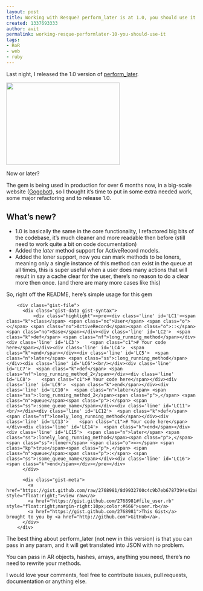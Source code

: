 ```yaml
---
layout: post
title: Working with Resque? perform_later is at 1.0, you should use it
created: 1337693333
author: avit
permalink: working-resque-performlater-10-you-should-use-it
tags:
- RoR
- web
- ruby
---
```

<p>Last night, I released the 1.0 version of <a href="http://github.com/kensodev/perform_later" target="_blank">perform_later</a>.</p>
<div id="attachment_1139" class="wp-caption aligncenter" style="width: 310px"><a href="http://www.kensodev.com/wp-content/uploads/2012/05/iStock_000018537479Small.jpg"><img class="size-medium wp-image-1139" title="Now or later?" src="http://www.kensodev.com/wp-content/uploads/2012/05/iStock_000018537479Small-300x218.jpg" alt="" width="300" height="218" /></a><p class="wp-caption-text">Now or later?</p></div>
<p>The gem is being used in production for over 6 months now, in a big-scale website (<a href="http://www.gogobot.com" target="_blank">Gogobot</a>), so I thought it’s time to put in some extra needed work, some major refactoring and to release 1.0.</p>
<h2>What’s new?</h2>
<ul>
<li>1.0 is basically the same in the core functionality, I refactored big bits of the codebase, it’s much cleaner and more readable then before (still need to work quite a bit on code documentation)</li>
<li>Added the <em>later </em>method support for ActiveRecord models.</li>
<li>Added the loner support, now you can mark methods to be loners, meaning only a single instance of this method can exist in the queue at all times, this is super useful when a user does many actions that will result in say a cache clear for the user, there’s no reason to do a clear more then once. (and there are many more cases like this)</li>
</ul>
<p>So, right off the README, here’s simple usage for this gem</p>
<div id="gist-2768981" class="gist">
    
        <div class="gist-file">
          <div class="gist-data gist-syntax">
              <div class="highlight"><pre><div class='line' id='LC1'><span class="k">class</span> <span class="nc">User</span> <span class="o"><</span> <span class="no">ActiveRecord</span><span class="o">::</span><span class="no">Base</span></div><div class='line' id='LC2'>  <span class="k">def</span> <span class="nf">long_running_method</span></div><div class='line' id='LC3'>    <span class="c1"># Your code here</span></div><div class='line' id='LC4'>  <span class="k">end</span></div><div class='line' id='LC5'>  <span class="n">later</span> <span class="ss">:long_running_method</span></div><div class='line' id='LC6'><br/></div><div class='line' id='LC7'>  <span class="k">def</span> <span class="nf">long_running_method_2</span></div><div class='line' id='LC8'>    <span class="c1"># Your code here</span></div><div class='line' id='LC9'>  <span class="k">end</span></div><div class='line' id='LC10'>  <span class="n">later</span> <span class="ss">:long_running_method_2</span><span class="p">,</span> <span class="n">queue</span><span class="p">:</span> <span class="ss">:some_queue_name</span></div><div class='line' id='LC11'><br/></div><div class='line' id='LC12'>  <span class="k">def</span> <span class="nf">lonely_long_running_method</span></div><div class='line' id='LC13'>    <span class="c1"># Your code here</span></div><div class='line' id='LC14'>  <span class="k">end</span></div><div class='line' id='LC15'>  <span class="n">later</span> <span class="ss">:lonely_long_running_method</span><span class="p">,</span> <span class="ss">:loner</span> <span class="o">=></span> <span class="kp">true</span><span class="p">,</span> <span class="n">queue</span><span class="p">:</span> <span class="ss">:some_queue_name</span></div><div class='line' id='LC16'><span class="k">end</span></div></pre></div>
          </div>

          <div class="gist-meta">
            <a href="https://gist.github.com/raw/2768981/8d9932700c4c9b7eb6787394e42a99a8b60cbe21/user.rb" style="float:right;">view raw</a>
            <a href="https://gist.github.com/2768981#file_user.rb" style="float:right;margin-right:10px;color:#666">user.rb</a>
            <a href="https://gist.github.com/2768981">This Gist</a> brought to you by <a href="http://github.com">GitHub</a>.
          </div>
        </div>
</div>

<p>The best thing about perform_later (not new in this version) is that you can pass in any param, and it will get translated into JSON with no problem.</p>
<p>You can pass in AR objects, hashes, arrays, anything you need, there’s no need to rewrite your methods.</p>
<p>I would love your comments, feel free to contribute issues, pull requests, documentation or anything else.</p>

